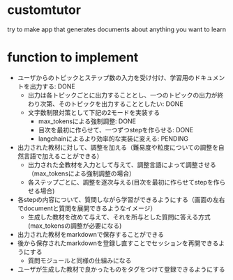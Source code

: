 # customtutor
try to make app that generates documents about anything you want to learn

# function to implement
- ユーザからのトピックとステップ数の入力を受け付け、学習用のドキュメントを出力する: DONE
    - 出力は各トピックごとに出力することとし、一つのトピックの出力が終わり次第、そのトピックを出力することとしたい: DONE
    - 文字数制限対策として下記の2モードを実装する
        - max_tokensによる強制調整: DONE
        - 目次を最初に作らせて、一つずつstepを作らせる: DONE
        - langchainによるより効率的な実装に変える: PENDING
- 出力された教材に対して、調整を加える（難易度や粒度についての調整を自然言語で加えることができる）
    - 出力された全教材を入力として与えて、調整言語によって調整させる（max_tokensによる強制調整の場合）
    - 各ステップごとに、調整を逐次与える(目次を最初に作らせてstepを作らせる場合)
- 各stepの内容について、質問しながら学習ができるようにする（画面の左右でdocumentと質問を展開できるようなイメージ）
    - 生成した教材を改めて与えて、それを所与とした質問に答える方式(max_tokensの調整が必要になる)
- 出力された教材をmarkdownで保存することができる
- 後から保存されたmarkdownを登録し直すことでセッションを再開できるようにする
    - 質問モジュールと同様の仕組みになる
- ユーザが生成した教材で良かったものをタグをつけて登録できるようにする